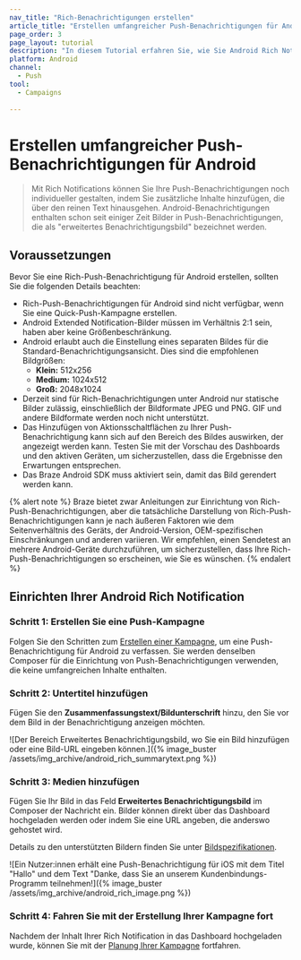 ```yaml
---
nav_title: "Rich-Benachrichtigungen erstellen"
article_title: "Erstellen umfangreicher Push-Benachrichtigungen für Android"
page_order: 3
page_layout: tutorial
description: "In diesem Tutorial erfahren Sie, wie Sie Android Rich Notifications für Ihre Braze-Kampagnen einrichten."
platform: Android
channel:
  - Push
tool:
  - Campaigns
  
---
```


# Erstellen umfangreicher Push-Benachrichtigungen für Android

> Mit Rich Notifications können Sie Ihre Push-Benachrichtigungen noch individueller gestalten, indem Sie zusätzliche Inhalte hinzufügen, die über den reinen Text hinausgehen. Android-Benachrichtigungen enthalten schon seit einiger Zeit Bilder in Push-Benachrichtigungen, die als "erweitertes Benachrichtigungsbild" bezeichnet werden.

## Voraussetzungen

Bevor Sie eine Rich-Push-Benachrichtigung für Android erstellen, sollten Sie die folgenden Details beachten:

- Rich-Push-Benachrichtigungen für Android sind nicht verfügbar, wenn Sie eine Quick-Push-Kampagne erstellen.
- Android Extended Notification-Bilder müssen im Verhältnis 2:1 sein, haben aber keine Größenbeschränkung.
- Android erlaubt auch die Einstellung eines separaten Bildes für die Standard-Benachrichtigungsansicht. Dies sind die empfohlenen Bildgrößen: 
  - **Klein:** 512x256
  - **Medium:** 1024x512 
  - **Groß:** 2048x1024
- Derzeit sind für Rich-Benachrichtigungen unter Android nur statische Bilder zulässig, einschließlich der Bildformate JPEG und PNG. GIF und andere Bildformate werden noch nicht unterstützt.
- Das Hinzufügen von Aktionsschaltflächen zu Ihrer Push-Benachrichtigung kann sich auf den Bereich des Bildes auswirken, der angezeigt werden kann. Testen Sie mit der Vorschau des Dashboards und den aktiven Geräten, um sicherzustellen, dass die Ergebnisse den Erwartungen entsprechen.
- Das Braze Android SDK muss aktiviert sein, damit das Bild gerendert werden kann.

{% alert note %}
Braze bietet zwar Anleitungen zur Einrichtung von Rich-Push-Benachrichtigungen, aber die tatsächliche Darstellung von Rich-Push-Benachrichtigungen kann je nach äußeren Faktoren wie dem Seitenverhältnis des Geräts, der Android-Version, OEM-spezifischen Einschränkungen und anderen variieren. Wir empfehlen, einen Sendetest an mehrere Android-Geräte durchzuführen, um sicherzustellen, dass Ihre Rich-Push-Benachrichtigungen so erscheinen, wie Sie es wünschen.
{% endalert %}

## Einrichten Ihrer Android Rich Notification

### Schritt 1: Erstellen Sie eine Push-Kampagne

Folgen Sie den Schritten zum [Erstellen einer Kampagne]({{site.baseurl}}/user_guide/message_building_by_channel/push/creating_a_push_message/#creating-a-push-message), um eine Push-Benachrichtigung für Android zu verfassen. Sie werden denselben Composer für die Einrichtung von Push-Benachrichtigungen verwenden, die keine umfangreichen Inhalte enthalten.

### Schritt 2: Untertitel hinzufügen

Fügen Sie den **Zusammenfassungstext/Bildunterschrift** hinzu, den Sie vor dem Bild in der Benachrichtigung anzeigen möchten.

\![Der Bereich Erweitertes Benachrichtigungsbild, wo Sie ein Bild hinzufügen oder eine Bild-URL eingeben können.]({% image_buster /assets/img_archive/android_rich_summarytext.png %})

### Schritt 3: Medien hinzufügen

Fügen Sie Ihr Bild in das Feld **Erweitertes Benachrichtigungsbild** im Composer der Nachricht ein. Bilder können direkt über das Dashboard hochgeladen werden oder indem Sie eine URL angeben, die anderswo gehostet wird.

Details zu den unterstützten Bildern finden Sie unter [Bildspezifikationen]({{site.baseurl}}/user_guide/engagement_tools/templates_and_media/media_library/#push).

\![Ein Nutzer:innen erhält eine Push-Benachrichtigung für iOS mit dem Titel "Hallo" und dem Text "Danke, dass Sie an unserem Kundenbindungs-Programm teilnehmen!]({% image_buster /assets/img_archive/android_rich_image.png %})

### Schritt 4: Fahren Sie mit der Erstellung Ihrer Kampagne fort

Nachdem der Inhalt Ihrer Rich Notification in das Dashboard hochgeladen wurde, können Sie mit der [Planung Ihrer Kampagne]({{site.baseurl}}/user_guide/engagement_tools/campaigns/building_campaigns/delivery_types/) fortfahren.

